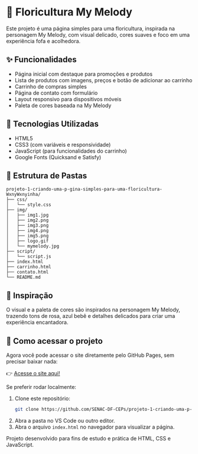 # 🌸 Floricultura My Melody

Este projeto é uma página simples para uma floricultura, inspirada na personagem My Melody, com visual delicado, cores suaves e foco em uma experiência fofa e acolhedora.

## ✨ Funcionalidades

- Página inicial com destaque para promoções e produtos
- Lista de produtos com imagens, preços e botão de adicionar ao carrinho
- Carrinho de compras simples
- Página de contato com formulário
- Layout responsivo para dispositivos móveis
- Paleta de cores baseada na My Melody

## 🎨 Tecnologias Utilizadas

- HTML5
- CSS3 (com variáveis e responsividade)
- JavaScript (para funcionalidades do carrinho)
- Google Fonts (Quicksand e Satisfy)

## 📁 Estrutura de Pastas

```
projeto-1-criando-uma-p-gina-simples-para-uma-floricultura-WxnyWxnyinha/
├── css/
│   └── style.css
├── img/
│   ├── img1.jpg
│   ├── img2.png
│   ├── img3.png
│   ├── img4.png
│   ├── img5.png
│   ├── logo.gif
│   └── mymelody.jpg
├── script/
│   └── script.js
├── index.html
├── carrinho.html
├── contato.html
└── README.md
```

## 💖 Inspiração

O visual e a paleta de cores são inspirados na personagem My Melody, trazendo tons de rosa, azul bebê e detalhes delicados para criar uma experiência encantadora.


## 🚀 Como acessar o projeto

Agora você pode acessar o site diretamente pelo GitHub Pages, sem precisar baixar nada:

👉 [Acesse o site aqui!](https://senac-df-ceps.github.io/projeto-1-criando-uma-p-gina-simples-para-uma-floricultura-WxnyWxnyinha/)

Se preferir rodar localmente:
1. Clone este repositório:
   ```sh
   git clone https://github.com/SENAC-DF-CEPs/projeto-1-criando-uma-p-gina-simples-para-uma-floricultura-WxnyWxnyinha.git
   ```
2. Abra a pasta no VS Code ou outro editor.
3. Abra o arquivo `index.html` no navegador para visualizar a página.

Projeto desenvolvido para fins de estudo e prática de HTML, CSS e JavaScript.
